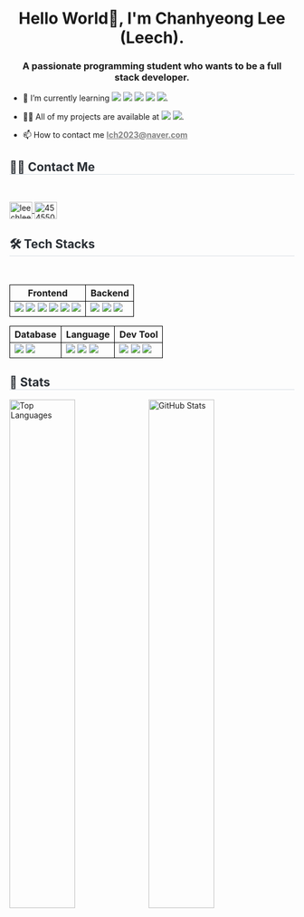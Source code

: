 <h1 align="center">Hello World👋, I'm Chanhyeong Lee (Leech).</h1>

<h3 align="center">A passionate programming student who wants to be a full stack developer.</h3>

<ul>
    <li>
        🌱 I’m currently learning <img src="https://img.shields.io/badge/TypeScript-3178C6?style=flat-square&logo=TypeScript&logoColor=white">
        <img src="https://img.shields.io/badge/React-61DAFB?style=flat-square&logo=React&logoColor=white">
        <img src="https://img.shields.io/badge/React Query-FF4154?style=flat-square&logo=React Query&logoColor=white">
        <img src="https://img.shields.io/badge/React Router-CA4245?style=flat-square&logo=React Router&logoColor=white">
        <img src="https://img.shields.io/badge/Redux-764ABC?style=flat-square&logo=Redux&logoColor=white">.
    </li>
</ul>

<ul>
    <li>
        👨‍💻 All of my projects are available at <a href="https://leech-portfolio.notion.site/Leech-139cdbe19e85808997f7ff1b65abc423" target="_blank"><img src="https://img.shields.io/badge/Notion-000000?style=flat-square&logo=Notion&logoColor=white&link="></a>
        <a href="#" target="_blank"><img src="https://img.shields.io/badge/Velog-20C997?style=flat-square&logo=Velog&logoColor=white&link="></a>.
    </li>
</ul>

<ul>
    <li>
        📫 How to contact me <a href="mailto:lch2023@naver.com" style="color: gray;"><b>lch2023@naver.com</b></a>
    </li>
</ul>

<h2 style="border-bottom: 1px solid #d8dee4; color: #282d33;"> 🧑‍💻 Contact Me </h2>
<br>
<p>
<a href="https://instagram.com/leechleech_04" target="_blank">
    <img align="center" src="https://raw.githubusercontent.com/rahuldkjain/github-profile-readme-generator/master/src/images/icons/Social/instagram.svg" alt="leechleech_04" height="30" width="40" />
</a>
<a href="https://www.discord.com/users/454550526361862145" target="_blank">
    <img align="center" src="https://raw.githubusercontent.com/rahuldkjain/github-profile-readme-generator/master/src/images/icons/Social/discord.svg" alt="454550526361862145" height="30" width="40" />
</a>
</p>

<h2 style="border-bottom: 1px solid #d8dee4; color: #282d33;"> 🛠️ Tech Stacks </h2>
<br> 
<table>
    <tr>
        <th style="border: 1px solid black;">Frontend</th>
        <th style="border: 1px solid black;">Backend</th>
    </tr>
    <tr>
        <td style="border: 1px solid black;">
            <img src="https://img.shields.io/badge/HTML5-E34F26?style=flat-square&logo=HTML5&logoColor=white">
            <img src="https://img.shields.io/badge/CSS3-1572B6?style=flat-square&logo=CSS3&logoColor=white">
            <img src="https://img.shields.io/badge/jQuery-0769AD?style=flat-square&logo=jQuery&logoColor=white">
            <img src="https://img.shields.io/badge/EJS-B4CA65?style=flat-square&logo=EJS&logoColor=white">
            <img src="https://img.shields.io/badge/Nunjucks-1C4913?style=flat-square&logo=Nunjucks&logoColor=white">
            <img src="https://img.shields.io/badge/Axios-5A29E4?style=flat-square&logo=Axios&logoColor=white">
        </td>
        <td style="border: 1px solid black;">
            <img src="https://img.shields.io/badge/Express-000000?style=flat-square&logo=Express&logoColor=white">
            <img src="https://img.shields.io/badge/Passport-34E27A?style=flat-square&logo=Passport&logoColor=white">
            <img src="https://img.shields.io/badge/Socket.io-010101?style=flat-square&logo=Socket.io&logoColor=white">
        </td>
    </tr>
</table>
<table>
    <tr>
        <th style="border: 1px solid black;">Database</th>
        <th style="border: 1px solid black;">Language</th>
        <th style="border: 1px solid black;">Dev Tool</th>
    </tr>
    <tr>
        <td style="border: 1px solid black;">
            <img src="https://img.shields.io/badge/MongoDB-47A248?style=flat-square&logo=MongoDB&logoColor=white">
            <img src="https://img.shields.io/badge/Mongoose-880000?style=flat-square&logo=Mongoose&logoColor=white">
        </td>
        <td style="border: 1px solid black;">
            <img src="https://img.shields.io/badge/Java-007396?style=flat-square&logo=OpenJDK&logoColor=white">
            <img src="https://img.shields.io/badge/JavaScript-F7DF1E?style=flat-square&logo=JavaScript&logoColor=white">
            <img src="https://img.shields.io/badge/Node.js-339933?style=flat-square&logo=Node.js&logoColor=white">
        </td>
        <td style="border: 1px solid black;">
            <img src="https://img.shields.io/badge/GitHub-181717?style=flat-square&logo=GitHub&logoColor=white">
            <img src="https://img.shields.io/badge/Git-F05032?style=flat-square&logo=Git&logoColor=white">
            <img src="https://img.shields.io/badge/npm-CB3837?style=flat-square&logo=npm&logoColor=white">
        </td>
    </tr>
</table>

<h2 style="border-bottom: 1px solid #d8dee4; color: #282d33;"> 🏅 Stats </h2>
<p>
    <img src="https://github-readme-stats.vercel.app/api/top-langs?username=leechleech04&show_icons=true&locale=en&layout=compact" alt="Top Languages" width="48%" />
    <img src="https://github-readme-stats.vercel.app/api?username=leechleech04&show_icons=true&locale=en" alt="GitHub Stats" width="48%" />
</p>

